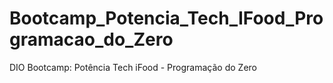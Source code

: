 # Bootcamp_Potencia_Tech_IFood_Programacao_do_Zero
DIO Bootcamp: Potência Tech iFood - Programação do Zero
